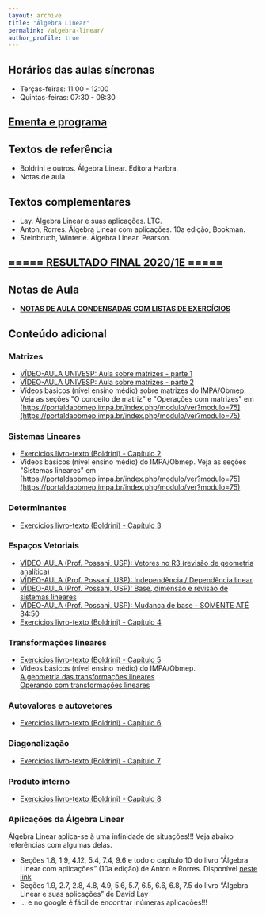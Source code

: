 ```yaml
---
layout: archive
title: "Álgebra Linear"
permalink: /algebra-linear/
author_profile: true
---
```


## Horários das aulas síncronas

*   Terças-feiras: 11:00 - 12:00
*   Quintas-feiras: 07:30 - 08:30

## [Ementa e programa](http://www.matematicaaplicada.saomateus.ufes.br/programas-de-disciplinas-do-dma)

## Textos de referência

*   Boldrini e outros. Álgebra Linear. Editora Harbra.
*   Notas de aula

## Textos complementares

*   Lay. Álgebra Linear e suas aplicações. LTC.
*   Anton, Rorres. Álgebra Linear com aplicações. 10a edição, Bookman.
*   Steinbruch, Winterle. Álgebra Linear. Pearson.

<!--## [Disciplina no Ambiente Virtual de Aprendizagem - AVA-UFES](https://ava.ufes.br/course/view.php?id=15252)-->

## [===== RESULTADO FINAL 2020/1E =====](https://leonardosecchin.github.io/files/alglin/al-notas-2020-1E.pdf)


<!--## AVALIAÇÕES

*   **1a prova**
    *   Conteúdo: Matrizes, sistemas lineares, determinantes
    *   Data: ———–
*   **2a prova**
    *   Conteúdo: ———–
    *   Data: ———–
*   **3a prova**
    *   Conteúdo: ———–
    *   Data: ———–
*   **Prova final**
    *   Conteúdo: toda a matéria
    *   Data: ———–
*   *** RESULTADO PARCIAL ***-->


## Notas de Aula

- [**NOTAS DE AULA CONDENSADAS COM LISTAS DE EXERCÍCIOS**](https://leonardosecchin.github.io/files/alglin/notas-AL.pdf)


## Conteúdo adicional

### Matrizes

- [VÍDEO-AULA UNIVESP: Aula sobre matrizes - parte 1](https://www.youtube.com/watch?v=r1o7RryS8WM&feature=youtu.be)
- [VÍDEO-AULA UNIVESP: Aula sobre matrizes - parte 2](https://www.youtube.com/watch?v=u4xKswRO4bQ&list=ULD4LDlLNM-W8&index=936)
- Vídeos básicos (nível ensino médio) sobre matrizes do IMPA/Obmep. Veja as seções "O conceito de matriz" e "Operações com matrizes" em [https://portaldaobmep.impa.br/index.php/modulo/ver?modulo=75](https://portaldaobmep.impa.br/index.php/modulo/ver?modulo=75)


### Sistemas Lineares

- [Exercícios livro-texto (Boldrini) - Capítulo 2](https://drive.google.com/file/d/1ul17tDNq1nPVV_0BzAidjyaQ-cR4xQXf/view)
- Vídeos básicos (nível ensino médio) do IMPA/Obmep. Veja as seções "Sistemas lineares" em [https://portaldaobmep.impa.br/index.php/modulo/ver?modulo=75](https://portaldaobmep.impa.br/index.php/modulo/ver?modulo=75)


### Determinantes

- [Exercícios livro-texto (Boldrini) - Capítulo 3](https://drive.google.com/file/d/1FUeuMRqESIm02YMIZ0RQeOCTX8nXXxfK/view)


### Espaços Vetoriais

- [VÍDEO-AULA (Prof. Possani, USP): Vetores no R3 (revisão de geometria analítica)](https://www.youtube.com/watch?v=-JcQJFNVjaA&list=PLIEzh1OveCVczEZAjhVIVd7Qs-X8ILgnI&index=1)
- [VÍDEO-AULA (Prof. Possani, USP): Independência / Dependência linear](https://www.youtube.com/watch?v=A7hwTnMmW_s&list=PLIEzh1OveCVczEZAjhVIVd7Qs-X8ILgnI&index=2)
- [VÍDEO-AULA (Prof. Possani, USP): Base, dimensão e revisão de sistemas lineares](https://www.youtube.com/watch?v=iaMTWxAS8FA&list=PLIEzh1OveCVczEZAjhVIVd7Qs-X8ILgnI&index=3)
- [VÍDEO-AULA (Prof. Possani, USP): Mudança de base - SOMENTE ATÉ 34:50](https://www.youtube.com/watch?v=6dSJViDpe8U&list=PLIEzh1OveCVczEZAjhVIVd7Qs-X8ILgnI&index=9)
- [Exercícios livro-texto (Boldrini) - Capítulo 4](https://drive.google.com/file/d/1ETwG3qjFQTNNJ5N0p1Uq0XZIbe8_yYFg/view)


### Transformações lineares

- [Exercícios livro-texto (Boldrini) - Capítulo 5](https://drive.google.com/file/d/1wakryLEheaBS1h_perJST0ecrSPZbx05/view)
- Vídeos básicos (nível ensino médio) do IMPA/Obmep.  
[A geometria das transformações lineares](https://portaldaobmep.impa.br/index.php/modulo/ver?modulo=203)  
[Operando com transformações lineares](https://portaldaobmep.impa.br/index.php/modulo/ver?modulo=204)


### Autovalores e autovetores

- [Exercícios livro-texto (Boldrini) - Capítulo 6](https://drive.google.com/file/d/1GfC_zBqSAcCxtxpQNCFz7NbQwdxV3ue-/view)


### Diagonalização

- [Exercícios livro-texto (Boldrini) - Capítulo 7](https://drive.google.com/file/d/1zTEbIHY4WxS7gvz0QHn8RSUxxny3z1I0/view)


### Produto interno

- [Exercícios livro-texto (Boldrini) - Capítulo 8](https://drive.google.com/file/d/1yUE7kXYI2QUOs-mfWa5-nO7FXWcdT78g/view)


### Aplicações da Álgebra Linear

Álgebra Linear aplica-se à uma infinidade de situações!!! Veja abaixo referências com algumas delas.

*   Seções 1.8, 1.9, 4.12, 5.4, 7.4, 9.6 e todo o capítulo 10 do livro “Álgebra Linear com aplicações” (10a edição) de Anton e Rorres. Disponível [neste link](http://www.professores.uff.br/jcolombo/wp-content/uploads/sites/124/2018/08/Algebra_Linear_com_Aplica_10_-Edi_Anton_Rorres.pdf)
*   Seções 1.9, 2.7, 2.8, 4.8, 4.9, 5.6, 5.7, 6.5, 6.6, 6.8, 7.5 do livro “Álgebra Linear e suas aplicações” de David Lay
*   … e no google é fácil de encontrar inúmeras aplicações!!!
